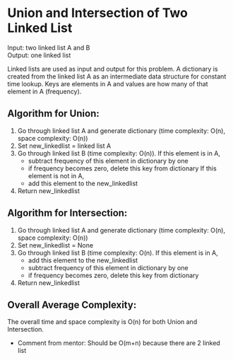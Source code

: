 # Union and Intersection of Two Linked List

Input: two linked list A and B </br>
Output: one linked list

Linked lists are used as input and output for this problem. A dictionary is created from the linked list A as an intermediate data structure for constant time lookup. Keys are elements in A and values are how many of that element in A (frequency).

## Algorithm for Union: 
1. Go through linked list A and generate dictionary (time complexity: O(n), space complexity: O(n))
2. Set new_linkedlist = linked list A
3. Go through linked list B (time complexity: O(n)). If this element is in A,
    * subtract frequency of this element in dictionary by one
    * if frequency becomes zero, delete this key from dictionary 
   If this element is not in A,
    * add this element to the new_linkedlist
4. Return new_linkedlist

## Algorithm for Intersection: 
1. Go through linked list A and generate dictionary (time complexity: O(n), space complexity: O(n))
2. Set new_linkedlist = None
3. Go through linked list B (time complexity: O(n). If this element is in A,
    * add this element to the new_linkedlist
    * subtract frequency of this element in dictionary by one
    * if frequency becomes zero, delete this key from dictionary 
4. Return new_linkedlist

## Overall Average Complexity:
The overall time and space complexity is O(n) for both Union and Intersection.
* Comment from mentor: Should be O(m+n) because there are 2 linked list